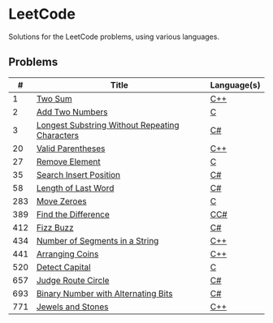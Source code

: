# LeetCode
Solutions for the LeetCode problems, using various languages.

## Problems
\# | Title | Language(s)
--- | --- | ---
1 | [Two Sum](https://leetcode.com/problems/two-sum/) | [C++](https://github.com/Krazune/LeetCode/blob/master/Projects/problem_1/c++/solution.cpp)
2 | [Add Two Numbers](https://leetcode.com/problems/add-two-numbers/) | [C](https://github.com/Krazune/LeetCode/blob/master/Projects/problem_2/c/solution.c)
3 | [Longest Substring Without Repeating Characters](https://leetcode.com/problems/longest-substring-without-repeating-characters/) | [C#](https://github.com/Krazune/LeetCode/blob/master/Projects/problem_3/c%23/solution.cs)
20 | [Valid Parentheses](https://leetcode.com/problems/valid-parentheses/) | [C++](https://github.com/Krazune/LeetCode/blob/master/Projects/problem_20/c++/solution.cpp)
27 | [Remove Element](https://leetcode.com/problems/remove-element/) | [C](https://github.com/Krazune/LeetCode/blob/master/Projects/problem_27/c/solution.c)
35 | [Search Insert Position](https://leetcode.com/problems/search-insert-position/) | [C#](https://github.com/Krazune/LeetCode/blob/master/Projects/problem_35/c%23/solution.cs)
58 | [Length of Last Word](https://leetcode.com/problems/length-of-last-word/) | [C#](https://github.com/Krazune/LeetCode/blob/master/Projects/problem_58/c%23/solution.cs)
283 | [Move Zeroes](https://leetcode.com/problems/move-zeroes/) | [C](https://github.com/Krazune/LeetCode/blob/master/Projects/problem_283/c/solution.c)
389 | [Find the Difference](https://leetcode.com/problems/find-all-numbers-disappeared-in-an-array/) | [C](https://github.com/Krazune/LeetCode/blob/master/Projects/problem_389/c/solution.c)[C#](https://github.com/Krazune/LeetCode/blob/master/Projects/problem_389/c%23/solution.cs)
412 | [Fizz Buzz](https://leetcode.com/problems/fizz-buzz/) | [C#](https://github.com/Krazune/LeetCode/blob/master/Projects/problem_412/c%23/solution.cs)
434 | [Number of Segments in a String](https://leetcode.com/problems/number-of-segments-in-a-string/) | [C++](https://github.com/Krazune/LeetCode/blob/master/Projects/problem_434/c++/solution.cpp)
441 | [Arranging Coins](https://leetcode.com/problems/arranging-coins/) | [C++](https://github.com/Krazune/LeetCode/blob/master/Projects/problem_441/c++/solution.cpp)
520 | [Detect Capital](https://leetcode.com/problems/detect-capital/) | [C](https://github.com/Krazune/LeetCode/blob/master/Projects/problem_520/c/solution.c)
657 | [Judge Route Circle](https://leetcode.com/problems/judge-route-circle/) | [C#](https://github.com/Krazune/LeetCode/blob/master/Projects/problem_657/c%23/solution.cs)
693 | [Binary Number with Alternating Bits](https://leetcode.com/problems/binary-number-with-alternating-bits/) | [C#](https://github.com/Krazune/LeetCode/blob/master/Projects/problem_693/c%23/solution.cs)
771 | [Jewels and Stones](https://leetcode.com/problems/jewels-and-stones/) | [C++](https://github.com/Krazune/LeetCode/blob/master/Projects/problem_771/c++/solution.cpp)